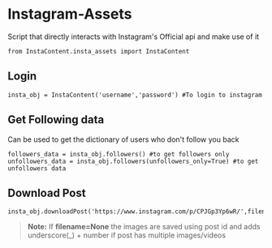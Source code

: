 # Instagram-Assets
Script that directly interacts with Instagram's Official api and make use of it
```
from InstaContent.insta_assets import InstaContent
```

## Login
```
insta_obj = InstaContent('username','password') #To login to instagram
```

## Get Following data 
Can be used to get the dictionary of users who don't follow you back
```
followers_data = insta_obj.followers() #to get followers only
unfollowers_data = insta_obj.followers(unfollowers_only=True) #to get unfollowers data
```

## Download Post 
```
insta_obj.downloadPost('https://www.instagram.com/p/CPJGp3Yp6wR/',filename=None) 
```
> **Note:** If **filename=None** the images are saved using post id and adds underscore(_) + number if post has multiple images/videos

